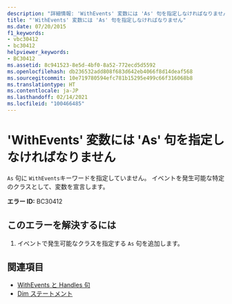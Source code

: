 ```yaml
---
description: "詳細情報: 'WithEvents' 変数には 'As' 句を指定しなければなりません"
title: "'WithEvents' 変数には 'As' 句を指定しなければなりません"
ms.date: 07/20/2015
f1_keywords:
- vbc30412
- bc30412
helpviewer_keywords:
- BC30412
ms.assetid: 8c941523-8e5d-4bf0-8a52-772ecd5d5592
ms.openlocfilehash: db236532add808f683d642eb4066f8d14deaf568
ms.sourcegitcommit: 10e719780594efc781b15295e499c66f316068b8
ms.translationtype: HT
ms.contentlocale: ja-JP
ms.lasthandoff: 02/14/2021
ms.locfileid: "100466485"
---
```

# <a name="withevents-variables-must-have-an-as-clause"></a>'WithEvents' 変数には 'As' 句を指定しなければなりません

`As` 句に `WithEvents`キーワードを指定していません。 イベントを発生可能な特定のクラスとして、変数を宣言します。  
  
 **エラー ID:** BC30412  
  
## <a name="to-correct-this-error"></a>このエラーを解決するには  
  
1. イベントで発生可能なクラスを指定する `As` 句を追加します。  
  
## <a name="see-also"></a>関連項目

- [WithEvents と Handles 句](../programming-guide/language-features/events/index.md#withevents-and-the-handles-clause)
- [Dim ステートメント](../language-reference/statements/dim-statement.md)
